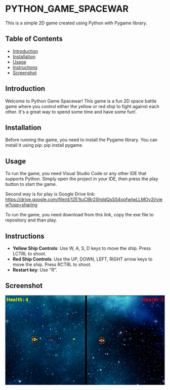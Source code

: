 # PYTHON_GAME_SPACEWAR

This is a simple 2D game created using Python with Pygame library.

## Table of Contents

- [Introduction](#introduction)
- [Installation](#installation)
- [Usage](#usage)
- [Instructions](#instructions)
- [Screenshot](#screenshot)

## Introduction

Welcome to Python Game Spacewar! This game is a fun 2D space battle game where you control either the yellow or red ship to fight against each other. It's a great way to spend some time and have some fun!.

## Installation

Before running the game, you need to install the Pygame library. You can install it using pip: pip install pygame.

## Usage

To run the game, you need Visual Studio Code or any other IDE that supports Python. Simply open the project in your IDE, then press the play button to start the game.

Second way is for play is Google Drive link: https://drive.google.com/file/d/1ZE1tuCIBr2ShddQsSS4xpfwIwLLMOy2l/view?usp=sharing

To run the game, you need download from this link, copy the exe file to repository and than play.

## Instructions

- **Yellow Ship Controls**: Use W, A, S, D keys to move the ship. Press LCTRL to shoot.
- **Red Ship Controls**: Use the UP, DOWN, LEFT, RIGHT arrow keys to move the ship. Press RCTRL to shoot.
- **Restart key**: Use "R".

## Screenshot

![Game Screenshot](Assets/Screenshot.png)


